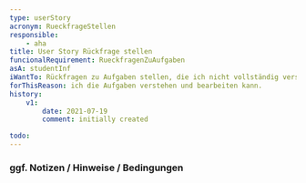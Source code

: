 ```yaml
---
type: userStory
acronym: RueckfrageStellen
responsible:
	- aha
title: User Story Rückfrage stellen
funcionalRequirement: RueckfragenZuAufgaben
asA: studentInf 
iWantTo: Rückfragen zu Aufgaben stellen, die ich nicht vollständig verstehe
forThisReason: ich die Aufgaben verstehen und bearbeiten kann.
history:
	v1:
		date: 2021-07-19
		comment: initially created

todo:
---
```


### ggf. Notizen / Hinweise / Bedingungen